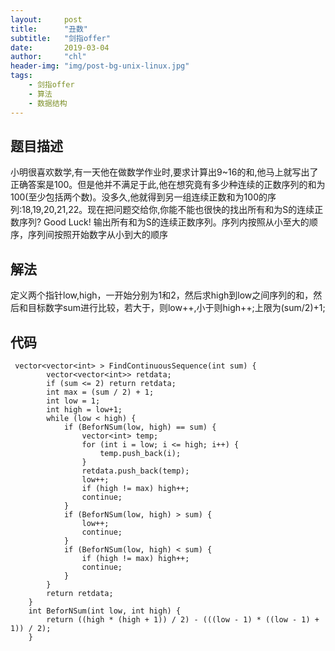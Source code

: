 ```yaml
---
layout:     post
title:      "丑数"
subtitle:   "剑指offer"
date:       2019-03-04
author:     "chl"
header-img: "img/post-bg-unix-linux.jpg"
tags:
    - 剑指offer
    - 算法
    - 数据结构
--- 
```


## 题目描述
小明很喜欢数学,有一天他在做数学作业时,要求计算出9~16的和,他马上就写出了正确答案是100。但是他并不满足于此,他在想究竟有多少种连续的正数序列的和为100(至少包括两个数)。没多久,他就得到另一组连续正数和为100的序列:18,19,20,21,22。现在把问题交给你,你能不能也很快的找出所有和为S的连续正数序列? Good Luck!
输出所有和为S的连续正数序列。序列内按照从小至大的顺序，序列间按照开始数字从小到大的顺序

## 解法
定义两个指针low,high，一开始分别为1和2，然后求high到low之间序列的和，然后和目标数字sum进行比较，若大于，则low++,小于则high++;上限为(sum/2)+1;

## 代码
```
 vector<vector<int> > FindContinuousSequence(int sum) {
        vector<vector<int>> retdata;
        if (sum <= 2) return retdata;
        int max = (sum / 2) + 1;
        int low = 1;
        int high = low+1;
        while (low < high) {
            if (BeforNSum(low, high) == sum) {
                vector<int> temp;
                for (int i = low; i <= high; i++) {
                    temp.push_back(i);
                }
                retdata.push_back(temp);
                low++;
                if (high != max) high++;
                continue;
            }
            if (BeforNSum(low, high) > sum) {
                low++;
                continue;
            }
            if (BeforNSum(low, high) < sum) {
                if (high != max) high++;
                continue;
            }
        }
        return retdata;
    }
    int BeforNSum(int low, int high) {
	    return ((high * (high + 1)) / 2) - (((low - 1) * ((low - 1) + 1)) / 2);
    }
```
